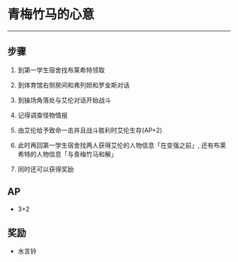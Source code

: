 # 青梅竹马的心意

---

## 步骤

1. 到第一学生宿舍找布莱希特领取

2. 到体育馆右侧房间和弗列妲和罗金斯对话

3. 到操场角落处与艾伦对话开始战斗

4. 记得调查怪物情报

5. 由艾伦给予致命一击并且战斗胜利时艾伦生存(AP+2)

6. 此时再回第一学生宿舍找两人获得艾伦的人物信息「在变强之前」, 还有布莱希特的人物信息「与青梅竹马和解」

7. 同时还可以获得奖励

## AP

- 3+2

## 奖励

- 水言铃